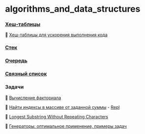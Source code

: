 # algorithms_and_data_structures

### [Хеш-таблицы](1.md)

:round_pushpin: [Хеш-таблицы для ускорения выполнения кода](2.md)

### [Стек](3.md)

### [Очередь](4.md)

### [Связный список](8.md)

### Задачи 
:round_pushpin: [Вычисление факториала](5.md)

:round_pushpin: [Найти индексы в массиве от заданной суммы](6.md) - [Repl](https://jsfiddle.net/ingavish/7bg9drvc/15/)

:round_pushpin: [Longest Substring Without Repeating Characters](7.md)

:round_pushpin: [Генераторы: оптимальное применение, примеры задач](9.md)
